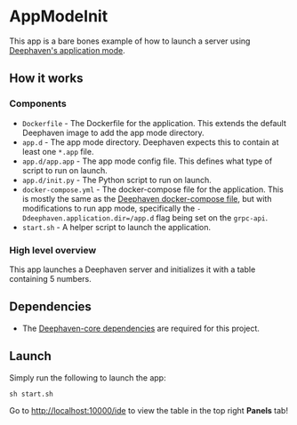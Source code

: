 # AppModeInit

This app is a bare bones example of how to launch a server using [Deephaven's application mode](https://deephaven.io/core/docs/how-to-guides/app-mode/).

## How it works

### Components

* `Dockerfile` - The Dockerfile for the application. This extends the default Deephaven image to add the app mode directory.
* `app.d` - The app mode directory. Deephaven expects this to contain at least one `*.app` file.
* `app.d/app.app` - The app mode config file. This defines what type of script to run on launch.
* `app.d/init.py` - The Python script to run on launch.
* `docker-compose.yml` - The docker-compose file for the application. This is mostly the same as the [Deephaven docker-compose file](https://raw.githubusercontent.com/deephaven/deephaven-core/main/containers/python-examples/docker-compose.yml), but with modifications to run app mode, specifically the `-Ddeephaven.application.dir=/app.d` flag being set on the `grpc-api`.
* `start.sh` - A helper script to launch the application.

### High level overview

This app launches a Deephaven server and initializes it with a table containing 5 numbers.

## Dependencies

* The [Deephaven-core dependencies](https://github.com/deephaven/deephaven-core#required-dependencies) are required for this project.

## Launch

Simply run the following to launch the app:

```
sh start.sh
```

Go to [http://localhost:10000/ide](http://localhost:10000/ide) to view the table in the top right **Panels** tab!
